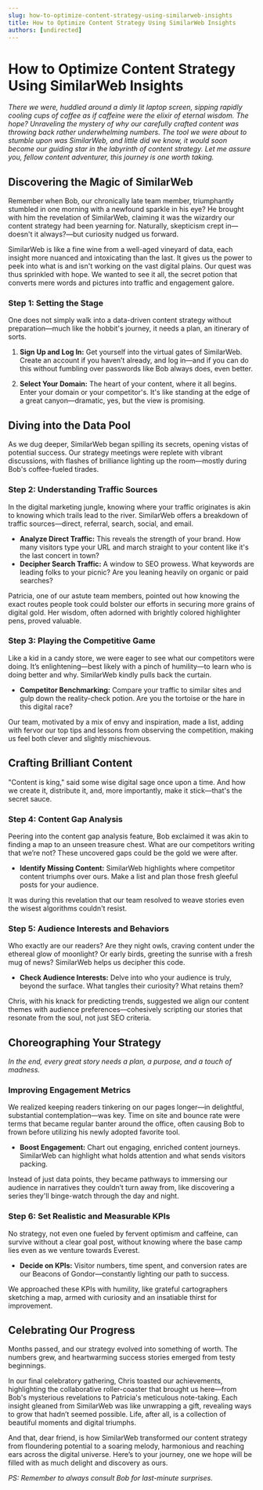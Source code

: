 ```yaml
---
slug: how-to-optimize-content-strategy-using-similarweb-insights
title: How to Optimize Content Strategy Using SimilarWeb Insights
authors: [undirected]
---
```



# How to Optimize Content Strategy Using SimilarWeb Insights

*There we were, huddled around a dimly lit laptop screen, sipping rapidly cooling cups of coffee as if caffeine were the elixir of eternal wisdom. The hope? Unraveling the mystery of why our carefully crafted content was throwing back rather underwhelming numbers. The tool we were about to stumble upon was SimilarWeb, and little did we know, it would soon become our guiding star in the labyrinth of content strategy. Let me assure you, fellow content adventurer, this journey is one worth taking.*

## Discovering the Magic of SimilarWeb

Remember when Bob, our chronically late team member, triumphantly stumbled in one morning with a newfound sparkle in his eye? He brought with him the revelation of SimilarWeb, claiming it was the wizardry our content strategy had been yearning for. Naturally, skepticism crept in—doesn't it always?—but curiosity nudged us forward.

SimilarWeb is like a fine wine from a well-aged vineyard of data, each insight more nuanced and intoxicating than the last. It gives us the power to peek into what is and isn't working on the vast digital plains. Our quest was thus sprinkled with hope. We wanted to see it all, the secret potion that converts mere words and pictures into traffic and engagement galore.

### Step 1: Setting the Stage

One does not simply walk into a data-driven content strategy without preparation—much like the hobbit's journey, it needs a plan, an itinerary of sorts.

1. **Sign Up and Log In:** Get yourself into the virtual gates of SimilarWeb. Create an account if you haven’t already, and log in—and if you can do this without fumbling over passwords like Bob always does, even better.
   
2. **Select Your Domain:** The heart of your content, where it all begins. Enter your domain or your competitor's. It's like standing at the edge of a great canyon—dramatic, yes, but the view is promising.

## Diving into the Data Pool

As we dug deeper, SimilarWeb began spilling its secrets, opening vistas of potential success. Our strategy meetings were replete with vibrant discussions, with flashes of brilliance lighting up the room—mostly during Bob's coffee-fueled tirades.

### Step 2: Understanding Traffic Sources

In the digital marketing jungle, knowing where your traffic originates is akin to knowing which trails lead to the river. SimilarWeb offers a breakdown of traffic sources—direct, referral, search, social, and email. 

- **Analyze Direct Traffic:** This reveals the strength of your brand. How many visitors type your URL and march straight to your content like it's the last concert in town?
- **Decipher Search Traffic:** A window to SEO prowess. What keywords are leading folks to your picnic? Are you leaning heavily on organic or paid searches?
  
Patricia, one of our astute team members, pointed out how knowing the exact routes people took could bolster our efforts in securing more grains of digital gold. Her wisdom, often adorned with brightly colored highlighter pens, proved valuable.

### Step 3: Playing the Competitive Game

Like a kid in a candy store, we were eager to see what our competitors were doing. It’s enlightening—best likely with a pinch of humility—to learn who is doing better and why. SimilarWeb kindly pulls back the curtain.

- **Competitor Benchmarking:** Compare your traffic to similar sites and gulp down the reality-check potion. Are you the tortoise or the hare in this digital race? 

Our team, motivated by a mix of envy and inspiration, made a list, adding with fervor our top tips and lessons from observing the competition, making us feel both clever and slightly mischievous.

## Crafting Brilliant Content

"Content is king," said some wise digital sage once upon a time. And how we create it, distribute it, and, more importantly, make it stick—that's the secret sauce.

### Step 4: Content Gap Analysis

Peering into the content gap analysis feature, Bob exclaimed it was akin to finding a map to an unseen treasure chest. What are our competitors writing that we’re not? These uncovered gaps could be the gold we were after.

- **Identify Missing Content:** SimilarWeb highlights where competitor content triumphs over ours. Make a list and plan those fresh gleeful posts for your audience.

It was during this revelation that our team resolved to weave stories even the wisest algorithms couldn't resist.

### Step 5: Audience Interests and Behaviors

Who exactly are our readers? Are they night owls, craving content under the ethereal glow of moonlight? Or early birds, greeting the sunrise with a fresh mug of news? SimilarWeb helps us decipher this code.

- **Check Audience Interests:** Delve into who your audience is truly, beyond the surface. What tangles their curiosity? What retains them?

Chris, with his knack for predicting trends, suggested we align our content themes with audience preferences—cohesively scripting our stories that resonate from the soul, not just SEO criteria.

## Choreographing Your Strategy

*In the end, every great story needs a plan, a purpose, and a touch of madness.*

### Improving Engagement Metrics

We realized keeping readers tinkering on our pages longer—in delightful, substantial contemplation—was key. Time on site and bounce rate were terms that became regular banter around the office, often causing Bob to frown before utilizing his newly adopted favorite tool.

- **Boost Engagement:** Chart out engaging, enriched content journeys. SimilarWeb can highlight what holds attention and what sends visitors packing.

Instead of just data points, they became pathways to immersing our audience in narratives they couldn’t turn away from, like discovering a series they'll binge-watch through the day and night.

### Step 6: Set Realistic and Measurable KPIs

No strategy, not even one fueled by fervent optimism and caffeine, can survive without a clear goal post, without knowing where the base camp lies even as we venture towards Everest.

- **Decide on KPIs:** Visitor numbers, time spent, and conversion rates are our Beacons of Gondor—constantly lighting our path to success.

We approached these KPIs with humility, like grateful cartographers sketching a map, armed with curiosity and an insatiable thirst for improvement.

## Celebrating Our Progress

Months passed, and our strategy evolved into something of worth. The numbers grew, and heartwarming success stories emerged from testy beginnings.

In our final celebratory gathering, Chris toasted our achievements, highlighting the collaborative roller-coaster that brought us here—from Bob's mysterious revelations to Patricia's meticulous note-taking. Each insight gleaned from SimilarWeb was like unwrapping a gift, revealing ways to grow that hadn’t seemed possible. Life, after all, is a collection of beautiful moments and digital triumphs. 

And that, dear friend, is how SimilarWeb transformed our content strategy from floundering potential to a soaring melody, harmonious and reaching ears across the digital universe. Here’s to your journey, one we hope will be filled with as much delight and discovery as ours.

*PS: Remember to always consult Bob for last-minute surprises.*